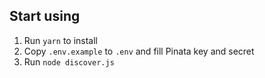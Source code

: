## Start using

1. Run `yarn` to install
2. Copy `.env.example` to `.env` and fill Pinata key and secret
3. Run `node discover.js`
